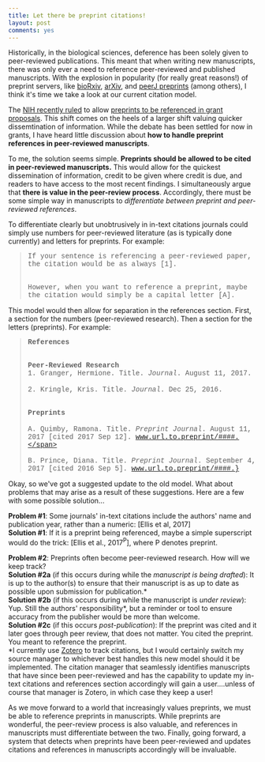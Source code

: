 ```yaml
---
title: Let there be preprint citations!
layout: post
comments: yes
---
```


Historically, in the biological sciences, deference has been solely given to peer-reviewed publications. This meant that when writing new manuscripts, there was only ever a need to reference peer-reviewed and published manuscripts. With the explosion in popularity (for really great reasons!) of preprint servers, like [bioRxiv](http://www.biorxiv.org/), [arXiv](https://arxiv.org/), and [peerJ preprints](https://peerj.com/preprints/) (among others), I think it's time we take a look at our current citation model.  

The [NIH recently ruled](https://grants.nih.gov/grants/guide/notice-files/NOT-OD-17-050.html) to allow [preprints to be referenced in grant proposals](http://www.sciencemag.org/news/2017/03/nih-enables-investigators-include-draft-preprints-grant-proposals). This shift comes on the heels of a larger shift valuing quicker dissemtination of information. While the debate has been settled for now in grants, I have heard little discussion about **how to handle preprint references in peer-reviewed manuscripts**.

To me, the solution seems simple. **Preprints should be allowed to be cited in peer-reviewed manuscripts.** This would allow for the quickest dissemination of information, credit to be given where credit is due, and readers to have access to the most recent findings. I simultaneously argue that **there is value in the peer-review process**. Accordingly, there must be some simple way in manuscripts to *differentiate between preprint and peer-reviewed references*. 

To differentiate clearly but unobtrusively in in-text citations journals could simply use numbers for peer-reviewed literature (as is typically done currently) and letters for preprints. For example:

<blockquote>

<span style="font-family:courier;">If your sentence is referencing a peer-reviewed paper, the citation would be as always [1].</span><br><br>

<span style="font-family:courier;">However, when you want to reference a preprint, maybe the citation would simply be a capital letter [A].</span>
</blockquote>


This model would then allow for separation in the references section. First, a section for the numbers (peer-reviewed research). Then a section for the letters (preprints). For example:

<blockquote>
<span style="font-family:courier;"><strong>References</strong></span><br><br>

<span style="font-family:courier;"><strong>Peer-Reviewed Research</strong></span> <br> 
<span style="font-family:courier;">1. Granger, Hermione. Title. <em>Journal</em>. August 11, 2017.</span><br>   
<span style="font-family:courier;">2. Kringle, Kris. Title. <em>Journal</em>. Dec 25, 2016.</span> <br><br>

<span style="font-family:courier;"><strong>Preprints</strong></span><br>  
<span style="font-family:courier;">A. Quimby, Ramona. Title. <em>Preprint Journal</em>. August 11, 2017 [cited 2017 Sep 12]. www.url.to.preprint/####.</span><br>  
<span style="font-family:courier;">B. Prince, Diana. Title. <em>Preprint Journal</em>. September 4, 2017 [cited 2016 Sep 5]. www.url.to.preprint/####.}</span><br>
</blockquote>

Okay, so we've got a suggested update to the old model. What about problems that may arise as a result of these suggestions. Here are a few with some possible solution...

**Problem #1**: Some journals' in-text citations include the authors' name and publication year, rather than a numeric: [Ellis et al, 2017]  
**Solution #1**: If it is a preprint being referenced, maybe a simple superscript would do the trick: [Ellis et al., 2017<sup>P</sup>], where P denotes preprint.

**Problem #2**: Preprints often become peer-reviewed research. How will we keep track?  
**Solution #2a** (if this occurs during while the *manuscript is being drafted*): It is up to the author(s) to ensure that their manuscript is as up to date as possible upon submission for publication.*   
**Solution #2b** (if this occurs during while the manuscript is *under review*): Yup. Still the authors' responsibility*, but a reminder or tool to ensure accuracy from the publisher would be more than welcome.  
**Solution #2c** (if this occurs *post-publication*): If the preprint was cited and it later goes through peer review, that does not matter. You cited the preprint. You meant to reference the preprint.  
\*I currently use [Zotero](https://www.zotero.org/) to track citations, but I would certainly switch my source manager to whichever best handles this new model should it be implemented. The citation manager that seamlessly identifies manuscripts that have since been peer-reviewed and has the capability to update my in-text citations and references section accordingly will gain a user....unless of course that manager is Zotero, in which case they keep a user!

As we move forward to a world that increasingly values preprints, we must be able to reference preprints in manuscripts. While preprints are wonderful, the peer-review process is also valuable, and references in manuscripts must differentiate between the two. Finally, going forward, a system that detects when preprints have been peer-reviewed and updates citations and references in manuscripts accordingly will be invaluable.

